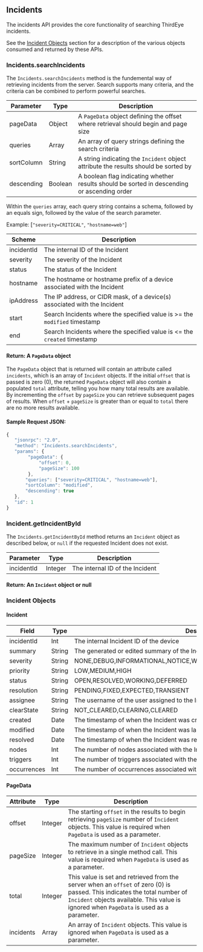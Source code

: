 ## Incidents

The incidents API provides the core functionality of searching ThirdEye incidents.

See the [Incident Objects](#incident-objects) section for a description of the various objects consumed and returned by these APIs.

<p></p>

### Incidents.searchIncidents

The ``Incidents.searchIncidents`` method is the fundemental way of retrieving incidents from the server.  Search supports many criteria, and the criteria can be combined to perform powerful searches.

| Parameter     | Type       | Description                                                                                 |
| ------------- |------------|---------------------------------------------------------------------------------------------|
| pageData      | Object     | A ``PageData`` object defining the offset where retrieval should begin and page size        |
| queries       | Array      | An array of query strings defining the search criteria                                      |
| sortColumn    | String     | A string indicating the ``Incident`` object attribute the results should be sorted by       |
| descending    | Boolean    | A boolean flag indicating whether results should be sorted in descending or ascending order |

Within the ``queries`` array, each query string contains a schema, followed by an equals sign, followed by the value of the search parameter.

Example: [``"severity=CRITICAL"``, ``"hostname=web"``]

| Scheme     | Description                                                                    |
|------------|--------------------------------------------------------------------------------|
| incidentId | The internal ID of the Incident                                                |
| severity   | The severity of the Incident                                                   |
| status     | The status of the Incident                                                     |
| hostname   | The hostname or hostname prefix of a device associated with the Incident       |
| ipAddress  | The IP address, or CIDR mask, of a device(s) associated with the Incident      |
| start      | Search Incidents where the specified value is &gt;= the ``modified`` timestamp |
| end        | Search Incidents where the specified value is &lt;= the ``created`` timestamp  |

#### Return: A ``PageData`` object

The ``PageData`` object that is returned will contain an attribute called ``incidents``, which is an array
of ``Incident`` objects.  If the initial ``offset`` that is passed is zero (0), the returned ``PageData``
object will also contain a populated ``total`` attribute, telling you how many total results are available.
By incrementing the ``offset`` by ``pageSize`` you can retrieve subsequent pages of results.
When ``offset`` + ``pageSize`` is greater than or equal to ``total`` there are no more results available.

#### Sample Request JSON:

```javascript
{
   "jsonrpc": "2.0",
   "method": "Incidents.searchIncidents",
   "params": {
        "pageData": {
            "offset": 0,
            "pageSize": 100
        },
       "queries": ["severity=CRITICAL", "hostname=web"],
       "sortColumn": "modified",
       "descending": true
   },
   "id": 1
}
```

<p class="vspacer"></p>

### Incident.getIncidentById

The ``Incidents.getIncidentById`` method returns an ``Incident`` object as described below, or ``null`` if the requested Incident does not exist.

| Parameter     | Type       | Description                                                                                 |
| ------------- |------------|---------------------------------------------------------------------------------------------|
| incidentId    | Integer    | The internal ID of the Incident                                                            |

#### Return: An ``Incident`` object or null

<p class="vspacer"></p>

### Incident Objects

#### Incident
| Field      | Type   | Description                                                            |
|------------|--------|------------------------------------------------------------------------|
| incidentId | Int    | The internal Incident ID of the device                                 |
| summary    | String | The generated or edited summary of the Incident                        |
| severity   | String | NONE,DEBUG,INFORMATIONAL,NOTICE,WARNING,ERROR,CRITICAL,ALERT,EMERGENCY |
| priority   | String | LOW,MEDIUM,HIGH                                                        |
| status     | String | OPEN,RESOLVED,WORKING,DEFERRED                                         |
| resolution | String | PENDING,FIXED,EXPECTED,TRANSIENT                                       |
| assignee   | String | The username of the user assigned to the Incident                      |
| clearState | String | NOT_CLEARED,CLEARING,CLEARED                                           |
| created    | Date   | The timestamp of when the Incident was created                         |
| modified   | Date   | The timestamp of when the Incident was last modified                   |
| resolved   | Date   | The timestamp of when the Incident was resolved                        |
| nodes      | Int    | The number of nodes associated with the Incident                       |
| triggers   | Int    | The number of triggers associated with the Incident                    |
| occurrences| Int    | The number of occurrences associated with the Incident                 |

#### PageData
| Attribute | Type          | Description                                                                                                                                                                                                             |
|-----------| ------------- |-------------------------------------------------------------------------------------------------------------------------------------------------------------------------------------------------------------------------|
| offset    | Integer       | The starting ```offset``` in the results to begin retrieving ``pageSize`` number of ``Incident`` objects.  This value is required when ``PageData`` is used as a parameter.                                             |
| pageSize  | Integer       | The maximum number of ``Incident`` objects to retrieve in a single method call. This value is required when ``PageData`` is used as a parameter.                                                                        |
| total     | Integer  | This value is set and retrieved from the server when an ``offset`` of zero (0) is passed.  This indicates the total number of ``Incident`` objects available.   This value is ignored when ``PageData`` is used as a parameter. |
| incidents | Array | An array of ``Incident`` objects. This value is ignored when ``PageData`` is used as a parameter.                                                                                                                       |

<p class="vspacer"></p>
